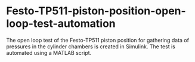# Festo-TP511-piston-position-open-loop-test-automation
The open loop test of the Festo-TP511 piston position for gathering data of pressures in the cylinder chambers is created in Simulink. The test is automated using a MATLAB script.
